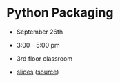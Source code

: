 # Python Packaging
- September 26th
- 3:00 - 5:00 pm
- 3rd floor classroom

- [slides](https://flatironinstitute.github.io/sciware/34_PyPackaging/slides.html) ([source](main.md))
